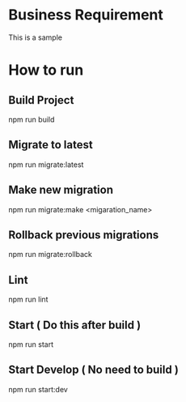 # Business Requirement

This is a sample

# How to run

## Build Project

npm run build

## Migrate to latest

npm run migrate:latest

## Make new migration

npm run migrate:make <migaration_name>

## Rollback previous migrations

npm run migrate:rollback

## Lint

npm run lint

## Start ( Do this after build )

npm run start

## Start Develop ( No need to build )

npm run start:dev
